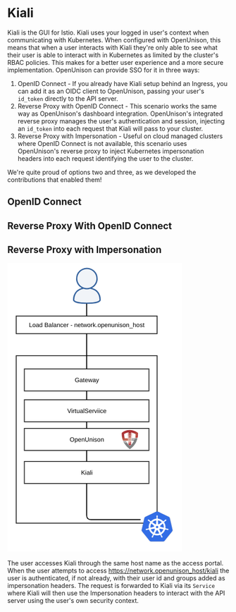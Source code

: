# Kiali

Kiali is the GUI for Istio.  Kiali uses your logged in user's context when communicating with Kubernetes.  When configured with OpenUnison, this means that when a user interacts with Kiali they're only able to see what their user is able to interact with in Kubernetes as limited by the cluster's RBAC policies.  This makes for a better user experience and a more secure implementation.  OpenUnison can provide SSO for it in three ways:

1. OpenID Connect - If you already have Kiali setup behind an Ingress, you can add it as an OIDC client to OpenUnison, passing your user's `id_token` directly to the API server.
2. Reverse Proxy with OpenID Connect - This scenario works the same way as OpenUnison's dashboard integration.  OpenUnison's integrated reverse proxy manages the user's authentication and session, injecting an `id_token` into each request that Kiali will pass to your cluster.
3. Reverse Proxy with Impersonation - Useful on cloud managed clusters where OpenID Connect is not available, this scenario uses OpenUnison's reverse proxy to inject Kubernetes impersonation headers into each request identifying the user to the cluster.

We're quite proud of options two and three, as we developed the contributions that enabled them!

## OpenID Connect

## Reverse Proxy With OpenID Connect

## Reverse Proxy with Impersonation

![Kiali with Impersonation](../../assets/images/kiali_openunison.png)

The user accesses Kiali through the same host name as the access portal.  When the user attempts to access https://network.openunison_host/kiali the user is authenticated, if not already, with their user id and groups added as impersonation headers.  The request is forwarded to Kiali via its `Service` where Kiali will then use the Impersonation headers to interact with the API server using the user's own security context.